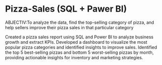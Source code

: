 # Pizza-Sales (SQL + Pawer BI)
ABJECTIV:To analyze the data, find the top-selling category of pizza, and help sellers improve their pizza sales in that particular category

Created a pizza sales report using SQL and Power BI to analyze business growth and extract KPIs.
Developed a dashboard to visualize the most popular pizza categories and identified insights to improve sales.
Identified the top 5 best-selling pizzas and bottom 5 worst-selling pizzas by month, providing actionable insights for inventory and marketing strategies.
